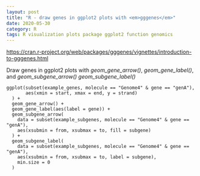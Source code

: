 ```yaml
---
layout: post
title: "R - draw genes in ggplot2 plots with <em>gggenes</em>"
date: 2020-05-30
category: R
tags: R visualization plots package ggplot2 function genomics
---
```



https://cran.r-project.org/web/packages/gggenes/vignettes/introduction-to-gggenes.html


Draw genes in ggplot2 plots with <em>geom_gene_arrow()</em>, <em>geom_gene_label()</em>, and <em>geom_subgene_arrow()</em> <em>geom_subgene_label()</em>



```
ggplot(subset(example_genes, molecule == "Genome4" & gene == "genA"),
       aes(xmin = start, xmax = end, y = strand)
  ) +
  geom_gene_arrow() +
  geom_gene_label(aes(label = gene)) +
  geom_subgene_arrow(
    data = subset(example_subgenes, molecule == "Genome4" & gene == "genA"),
    aes(xsubmin = from, xsubmax = to, fill = subgene)
  ) +
  geom_subgene_label(
    data = subset(example_subgenes, molecule == "Genome4" & gene == "genA"),
    aes(xsubmin = from, xsubmax = to, label = subgene),
    min.size = 0
  )
```
